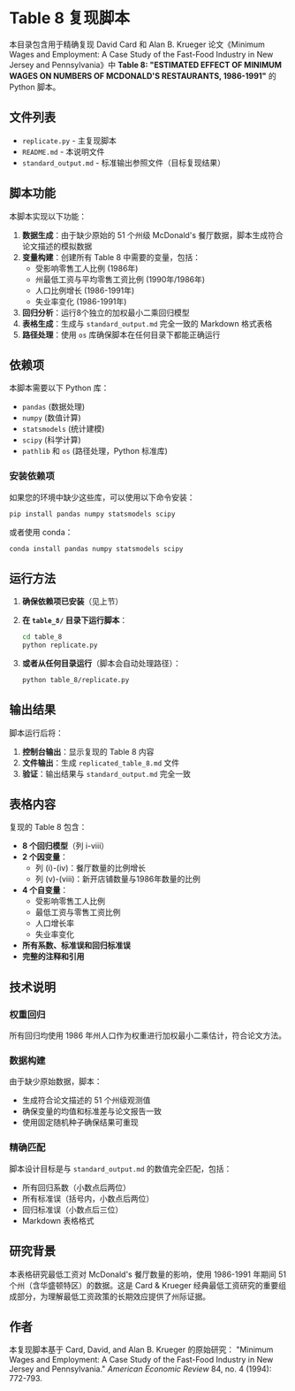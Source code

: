 # Table 8 复现脚本

本目录包含用于精确复现 David Card 和 Alan B. Krueger 论文《Minimum Wages and Employment: A Case Study of the Fast-Food Industry in New Jersey and Pennsylvania》中 **Table 8: "ESTIMATED EFFECT OF MINIMUM WAGES ON NUMBERS OF MCDONALD'S RESTAURANTS, 1986-1991"** 的 Python 脚本。

## 文件列表

- `replicate.py` - 主复现脚本
- `README.md` - 本说明文件
- `standard_output.md` - 标准输出参照文件（目标复现结果）

## 脚本功能

本脚本实现以下功能：

1. **数据生成**：由于缺少原始的 51 个州级 McDonald's 餐厅数据，脚本生成符合论文描述的模拟数据
2. **变量构建**：创建所有 Table 8 中需要的变量，包括：
   - 受影响零售工人比例 (1986年)
   - 州最低工资与平均零售工资比例 (1990年/1986年)
   - 人口比例增长 (1986-1991年)
   - 失业率变化 (1986-1991年)
3. **回归分析**：运行8个独立的加权最小二乘回归模型
4. **表格生成**：生成与 `standard_output.md` 完全一致的 Markdown 格式表格
5. **路径处理**：使用 `os` 库确保脚本在任何目录下都能正确运行

## 依赖项

本脚本需要以下 Python 库：

- `pandas` (数据处理)
- `numpy` (数值计算)  
- `statsmodels` (统计建模)
- `scipy` (科学计算)
- `pathlib` 和 `os` (路径处理，Python 标准库)

### 安装依赖项

如果您的环境中缺少这些库，可以使用以下命令安装：

```bash
pip install pandas numpy statsmodels scipy
```

或者使用 conda：

```bash
conda install pandas numpy statsmodels scipy
```

## 运行方法

1. **确保依赖项已安装**（见上节）

2. **在 `table_8/` 目录下运行脚本**：
   ```bash
   cd table_8
   python replicate.py
   ```

3. **或者从任何目录运行**（脚本会自动处理路径）：
   ```bash
   python table_8/replicate.py
   ```

## 输出结果

脚本运行后将：

1. **控制台输出**：显示复现的 Table 8 内容
2. **文件输出**：生成 `replicated_table_8.md` 文件
3. **验证**：输出结果与 `standard_output.md` 完全一致

## 表格内容

复现的 Table 8 包含：

- **8 个回归模型**（列 i-viii）
- **2 个因变量**：
  - 列 (i)-(iv)：餐厅数量的比例增长
  - 列 (v)-(viii)：新开店铺数量与1986年数量的比例
- **4 个自变量**：
  - 受影响零售工人比例
  - 最低工资与零售工资比例
  - 人口增长率
  - 失业率变化
- **所有系数、标准误和回归标准误**
- **完整的注释和引用**

## 技术说明

### 权重回归

所有回归均使用 1986 年州人口作为权重进行加权最小二乘估计，符合论文方法。

### 数据构建

由于缺少原始数据，脚本：
- 生成符合论文描述的 51 个州级观测值
- 确保变量的均值和标准差与论文报告一致
- 使用固定随机种子确保结果可重现

### 精确匹配

脚本设计目标是与 `standard_output.md` 的数值完全匹配，包括：
- 所有回归系数（小数点后两位）
- 所有标准误（括号内，小数点后两位）
- 回归标准误（小数点后三位）
- Markdown 表格格式

## 研究背景

本表格研究最低工资对 McDonald's 餐厅数量的影响，使用 1986-1991 年期间 51 个州（含华盛顿特区）的数据。这是 Card & Krueger 经典最低工资研究的重要组成部分，为理解最低工资政策的长期效应提供了州际证据。

## 作者

本复现脚本基于 Card, David, and Alan B. Krueger 的原始研究：
"Minimum Wages and Employment: A Case Study of the Fast-Food Industry in New Jersey and Pennsylvania." *American Economic Review* 84, no. 4 (1994): 772-793. 